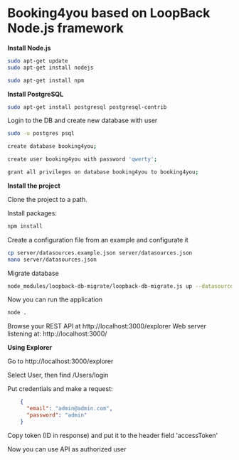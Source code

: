 # Booking4you based on LoopBack Node.js framework

**Install Node.js**

```sh
sudo apt-get update
sudo apt-get install nodejs

sudo apt-get install npm
```

**Install PostgreSQL**

```sh
sudo apt-get install postgresql postgresql-contrib
```

Login to the DB and create new database with user

```sh
sudo -u postgres psql

create database booking4you;

create user booking4you with password 'qwerty';

grant all privileges on database booking4you to booking4you;
```

**Install the project**

Clone the project to a path.

Install packages:

```sh
npm install
```

Create a configuration file from an example and configurate it

```sh
cp server/datasources.example.json server/datasources.json
nano server/datasources.json
```

Migrate database

```sh
node_modules/loopback-db-migrate/loopback-db-migrate.js up --datasource pgsql
```

Now you can run the application

```sh
node .
```

Browse your REST API at http://localhost:3000/explorer
Web server listening at: http://localhost:3000/


**Using Explorer**

Go to http://localhost:3000/explorer

Select User, then find /Users/login

Put credentials and make a request:

```json
    {
      "email": "admin@admin.com",
      "password": "admin"
    }
```

Copy token (ID in response) and put it to the header field 'accessToken' 

Now you can use API as authorized user
